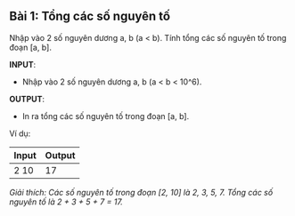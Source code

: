 ## Bài 1: Tổng các số nguyên tố

Nhập vào 2 số nguyên dương a, b (a < b). Tính tổng các số nguyên tố trong đoạn [a, b].

**INPUT**:

- Nhập vào 2 số nguyên dương a, b (a < b < 10^6).

**OUTPUT**:

- In ra tổng các số nguyên tố trong đoạn [a, b].

Ví dụ:

| Input | Output |
|-------|--------|
| 2 10  | 17     |


*Giải thích: Các số nguyên tố trong đoạn [2, 10] là 2, 3, 5, 7. Tổng các số nguyên tố là 2 + 3 + 5 + 7 = 17.*

